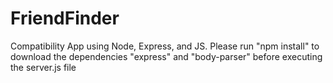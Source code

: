 # FriendFinder
Compatibility App using Node, Express, and JS.
Please run "npm install" to download the dependencies "express" and "body-parser" before executing the server.js file
